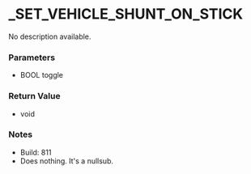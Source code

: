 # _SET_VEHICLE_SHUNT_ON_STICK

No description available.

### Parameters
* BOOL toggle

### Return Value
* void

### Notes
* Build: 811
* Does nothing. It's a nullsub.

